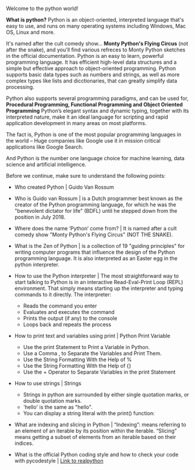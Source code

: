 Welcome to the python world!

**What is python?**
Python is an object-oriented, interpreted language that's easy to use, and
runs on many operating systems including Windows, Mac OS, Linux and more.

It's named after the cult comedy show...
**Monty Python's Flying Circus**
(not after the snake), and you'll find various refreces to Monty Python
sketches in the official documentation.
Python is an easy to learn, powerful programming language.
It has efficient high-level data structures and a simple but effective
approach to object-oriented programming.
Python supports basic data types such as numbers and strings, as well as
more complex types like lists and dicctionaries, that can greatly simplify
data processing.

Python also supports several programming paradigms, and can be used for,
**Procedural Programming, Functional Programming and Object Oriented Programming**
Python’s elegant syntax and dynamic typing, together with its interpreted 
nature, make it an ideal language for scripting and rapid application 
development in many areas on most platforms.

The fact is, Python is one of the most popular programming languages in
the world – Huge companies like Google use it in mission critical 
applications like Google Search.

And Python is the number one language choice for machine learning,
data science and artificial intelligence.

Before we continue, make sure to understand the following points:
* Who created Python | Guido Van Rossum
* Who is Guido van Rossum | is a Dutch programmer best known as the
creator of the Python programming language, for which he was the
"benevolent dictator for life" (BDFL)
until he stepped down from the position in July 2018.
* Where does the name ‘Python’ come from? | It is named after a cult
comedy show "Monty Python's Flying Circus" (NOT THE SNAKE).
* What is the Zen of Python | is a collection of 19 "guiding principles"
for writing computer programs that influence the design of the Python
	programming language. It is also interpreted as an
	Easter egg in the python interpreter.
* How to use the Python interpreter |  The most straightforward way to
start talking to Python is in an interactive Read-Eval-Print Loop (REPL)
environment.
That simply means starting up the interpreter and typing commands to it directly.
The interpreter:

  * Reads the command you enter
  * Evaluates and executes the command
  * Prints the output (if any) to the console
  * Loops back and repeats the process
* How to print text and variables using print | Python Print Variable
  * Use the print Statement to Print a Variable in Python.
  * Use a Comma , to Separate the Variables and Print Them.
  * Use the String Formatting With the Help of %
  * Use the String Formatting With the Help of {}
  * Use the + Operator to Separate Variables in the print Statement
* How to use strings | Strings
  * Strings in python are surrounded by either single quotation marks,
  or double quotation marks.
  * 'hello' is the same as "hello".
  * You can display a string literal with the print() function:
* What are indexing and slicing in Python | “Indexing”:
means referring to an element of an iterable by its position within
the iterable. “Slicing” means getting a subset of elements from an
iterable based on their indices.
* What is the official Python coding style and
how to check your code with pycodestyle | [Link to realpython](https://realpython.com/python-pep8/)
